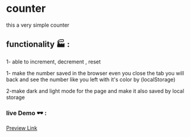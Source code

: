 # counter
this a very simple counter

## functionality 🏭 :
1- able to increment, decrement , reset

1- make the number saved in the browser even you close the tab you will back and see the number like you left with it's color by (localStorage)

2-make dark and light mode for the page and make it also saved by local storage 

### live Demo 🕶️ :
[Preview Link](https://lilo750.github.io/counter/)

